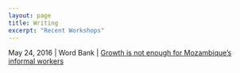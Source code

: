 ```yaml
---
layout: page
title: Writing
excerpt: "Recent Workshops"
---
```


May 24, 2016 | Word Bank | [Growth is not enough for Mozambique’s informal workers](https://blogs.worldbank.org/jobs/growth-not-enough-mozambique-s-informal-workers)
